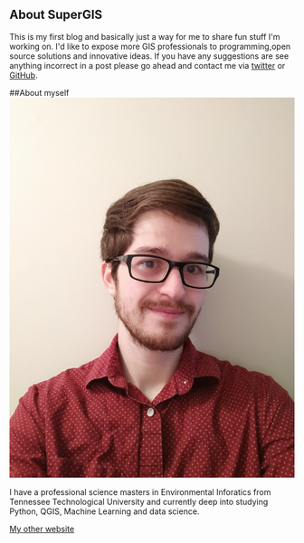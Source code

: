 <!--
.. title: About
.. slug: about
.. date: 2017-12-11 21:45:27 UTC
.. tags: 
.. category: 
.. link: 
.. description: 
.. type: text
-->

## About SuperGIS 
This is my first blog and basically just a way for me to share fun stuff I'm working on. I'd like to expose more GIS professionals to programming,open source solutions and innovative ideas. If you have any suggestions are see anything incorrect in a post please go ahead and contact me via [twitter](https://twitter.com/nostodmas) or [GitHub](https://github.com/samdotson1992). 


##About myself
![Samuel Dotson](/assets/images/selfie.jpg )

I have a professional science masters in Environmental Inforatics from Tennessee Technological University and currently deep into studying Python, QGIS, Machine Learning and data science. 

[My other website](https://samdotson1992.github.io)




